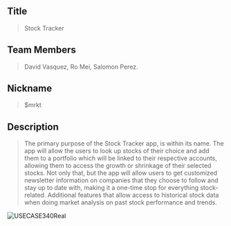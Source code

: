 ## Title

> Stock Tracker

 
## Team Members

> David Vasquez, Ro Mei, Salomon Perez.


## Nickname

> $mrkt


## Description

> The primary purpose of the Stock Tracker app, is within its name. The app will allow the users to look up stocks of their choice and add them to a portfolio which will be linked to their respective accounts, allowing them to access the growth or shrinkage of their selected stocks. Not only that, but the app will allow users to get customized newsletter information on companies that they choose to follow and stay up to date with, making it a one-time stop for everything stock-related. Additional features that allow access to historical stock data when doing market analysis on past stock performance and trends. 



![USECASE340Real](https://github.com/salomonprz/CSC_340_FinalProject/assets/122686318/968b2375-f79e-4802-bf18-c47cee3c6bfb)
